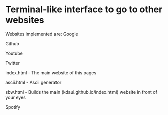 <h1>Terminal-like interface to go to other websites</h1>

Websites implemented are:
Google

Github

Youtube

Twitter

index.html - The main website of this pages

ascii.html - Ascii generator

sbw.html - Builds the main (kdaui.github.io/index.html) website in front of your eyes

Spotify
